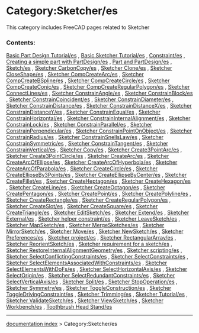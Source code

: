 # Category:Sketcher/es
This category includes FreeCAD pages related to Sketcher

### Contents:

[Basic Part Design Tutorial/es](Basic_Part_Design_Tutorial/es.md) , [Basic Sketcher Tutorial/es](Basic_Sketcher_Tutorial/es.md) , [Constraint/es](Constraint/es.md) , [Creating a simple part with PartDesign/es](Creating_a_simple_part_with_PartDesign/es.md) , [Part and PartDesign/es](Part_and_PartDesign/es.md) , [Sketch/es](Sketch/es.md) , [Sketcher CarbonCopy/es](Sketcher_CarbonCopy/es.md) , [Sketcher Clone/es](Sketcher_Clone/es.md) , [Sketcher CloseShape/es](Sketcher_CloseShape/es.md) , [Sketcher CompCreateArc/es](Sketcher_CompCreateArc/es.md) , [Sketcher CompCreateBSpline/es](Sketcher_CompCreateBSpline/es.md) , [Sketcher CompCreateCircle/es](Sketcher_CompCreateCircle/es.md) , [Sketcher CompCreateConic/es](Sketcher_CompCreateConic/es.md) , [Sketcher CompCreateRegularPolygon/es](Sketcher_CompCreateRegularPolygon/es.md) , [Sketcher ConnectLines/es](Sketcher_ConnectLines/es.md) , [Sketcher ConstrainAngle/es](Sketcher_ConstrainAngle/es.md) , [Sketcher ConstrainBlock/es](Sketcher_ConstrainBlock/es.md) , [Sketcher ConstrainCoincident/es](Sketcher_ConstrainCoincident/es.md) , [Sketcher ConstrainDiameter/es](Sketcher_ConstrainDiameter/es.md) , [Sketcher ConstrainDistance/es](Sketcher_ConstrainDistance/es.md) , [Sketcher ConstrainDistanceX/es](Sketcher_ConstrainDistanceX/es.md) , [Sketcher ConstrainDistanceY/es](Sketcher_ConstrainDistanceY/es.md) , [Sketcher ConstrainEqual/es](Sketcher_ConstrainEqual/es.md) , [Sketcher ConstrainHorizontal/es](Sketcher_ConstrainHorizontal/es.md) , [Sketcher ConstrainInternalAlignment/es](Sketcher_ConstrainInternalAlignment/es.md) , [Sketcher ConstrainLock/es](Sketcher_ConstrainLock/es.md) , [Sketcher ConstrainParallel/es](Sketcher_ConstrainParallel/es.md) , [Sketcher ConstrainPerpendicular/es](Sketcher_ConstrainPerpendicular/es.md) , [Sketcher ConstrainPointOnObject/es](Sketcher_ConstrainPointOnObject/es.md) , [Sketcher ConstrainRadius/es](Sketcher_ConstrainRadius/es.md) , [Sketcher ConstrainSnellsLaw/es](Sketcher_ConstrainSnellsLaw/es.md) , [Sketcher ConstrainSymmetric/es](Sketcher_ConstrainSymmetric/es.md) , [Sketcher ConstrainTangent/es](Sketcher_ConstrainTangent/es.md) , [Sketcher ConstrainVertical/es](Sketcher_ConstrainVertical/es.md) , [Sketcher Copy/es](Sketcher_Copy/es.md) , [Sketcher Create3PointArc/es](Sketcher_Create3PointArc/es.md) , [Sketcher Create3PointCircle/es](Sketcher_Create3PointCircle/es.md) , [Sketcher CreateArc/es](Sketcher_CreateArc/es.md) , [Sketcher CreateArcOfEllipse/es](Sketcher_CreateArcOfEllipse/es.md) , [Sketcher CreateArcOfHyperbola/es](Sketcher_CreateArcOfHyperbola/es.md) , [Sketcher CreateArcOfParabola/es](Sketcher_CreateArcOfParabola/es.md) , [Sketcher CreateCircle/es](Sketcher_CreateCircle/es.md) , [Sketcher CreateEllipseBy3Points/es](Sketcher_CreateEllipseBy3Points/es.md) , [Sketcher CreateEllipseByCenter/es](Sketcher_CreateEllipseByCenter/es.md) , [Sketcher CreateFillet/es](Sketcher_CreateFillet/es.md) , [Sketcher CreateHeptagon/es](Sketcher_CreateHeptagon/es.md) , [Sketcher CreateHexagon/es](Sketcher_CreateHexagon/es.md) , [Sketcher CreateLine/es](Sketcher_CreateLine/es.md) , [Sketcher CreateOctagon/es](Sketcher_CreateOctagon/es.md) , [Sketcher CreatePentagon/es](Sketcher_CreatePentagon/es.md) , [Sketcher CreatePoint/es](Sketcher_CreatePoint/es.md) , [Sketcher CreatePolyline/es](Sketcher_CreatePolyline/es.md) , [Sketcher CreateRectangle/es](Sketcher_CreateRectangle/es.md) , [Sketcher CreateRegularPolygon/es](Sketcher_CreateRegularPolygon/es.md) , [Sketcher CreateSlot/es](Sketcher_CreateSlot/es.md) , [Sketcher CreateSquare/es](Sketcher_CreateSquare/es.md) , [Sketcher CreateTriangle/es](Sketcher_CreateTriangle/es.md) , [Sketcher EditSketch/es](Sketcher_EditSketch/es.md) , [Sketcher Extend/es](Sketcher_Extend/es.md) , [Sketcher External/es](Sketcher_External/es.md) , [Sketcher helper constraint/es](Sketcher_helper_constraint/es.md) , [Sketcher LeaveSketch/es](Sketcher_LeaveSketch/es.md) , [Sketcher MapSketch/es](Sketcher_MapSketch/es.md) , [Sketcher MergeSketches/es](Sketcher_MergeSketches/es.md) , [Sketcher MirrorSketch/es](Sketcher_MirrorSketch/es.md) , [Sketcher Move/es](Sketcher_Move/es.md) , [Sketcher NewSketch/es](Sketcher_NewSketch/es.md) , [Sketcher Preferences/es](Sketcher_Preferences/es.md) , [Sketcher project/es](Sketcher_project/es.md) , [Sketcher RectangularArray/es](Sketcher_RectangularArray/es.md) , [Sketcher ReorientSketch/es](Sketcher_ReorientSketch/es.md) , [Sketcher requirement for a sketch/es](Sketcher_requirement_for_a_sketch/es.md) , [Sketcher RestoreInternalAlignmentGeometry/es](Sketcher_RestoreInternalAlignmentGeometry/es.md) , [Sketcher scripting/es](Sketcher_scripting/es.md) , [Sketcher SelectConflictingConstraints/es](Sketcher_SelectConflictingConstraints/es.md) , [Sketcher SelectConstraints/es](Sketcher_SelectConstraints/es.md) , [Sketcher SelectElementsAssociatedWithConstraints/es](Sketcher_SelectElementsAssociatedWithConstraints/es.md) , [Sketcher SelectElementsWithDoFs/es](Sketcher_SelectElementsWithDoFs/es.md) , [Sketcher SelectHorizontalAxis/es](Sketcher_SelectHorizontalAxis/es.md) , [Sketcher SelectOrigin/es](Sketcher_SelectOrigin/es.md) , [Sketcher SelectRedundantConstraints/es](Sketcher_SelectRedundantConstraints/es.md) , [Sketcher SelectVerticalAxis/es](Sketcher_SelectVerticalAxis/es.md) , [Sketcher Split/es](Sketcher_Split/es.md) , [Sketcher StopOperation/es](Sketcher_StopOperation/es.md) , [Sketcher Symmetry/es](Sketcher_Symmetry/es.md) , [Sketcher ToggleConstruction/es](Sketcher_ToggleConstruction/es.md) , [Sketcher ToggleDrivingConstraint/es](Sketcher_ToggleDrivingConstraint/es.md) , [Sketcher Trimming/es](Sketcher_Trimming/es.md) , [Sketcher Tutorial/es](Sketcher_Tutorial/es.md) , [Sketcher ValidateSketch/es](Sketcher_ValidateSketch/es.md) , [Sketcher ViewSketch/es](Sketcher_ViewSketch/es.md) , [Sketcher Workbench/es](Sketcher_Workbench/es.md) , [Toothbrush Head Stand/es](Toothbrush_Head_Stand/es.md)

---
[documentation index](../README.md) > Category:Sketcher/es
